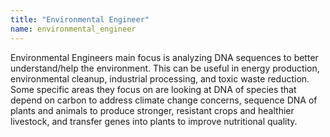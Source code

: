 ```yaml
---
title: "Environmental Engineer"
name: environmental_engineer
---
```

Environmental Engineers main focus is analyzing DNA sequences to better understand/help the environment. This can be useful in energy production, environmental cleanup, industrial processing, and toxic waste reduction. Some specific areas they focus on are looking at DNA of species that depend on carbon to address climate change concerns, sequence DNA of plants and animals to produce stronger, resistant crops and healthier livestock, and transfer genes into plants to improve nutritional quality.